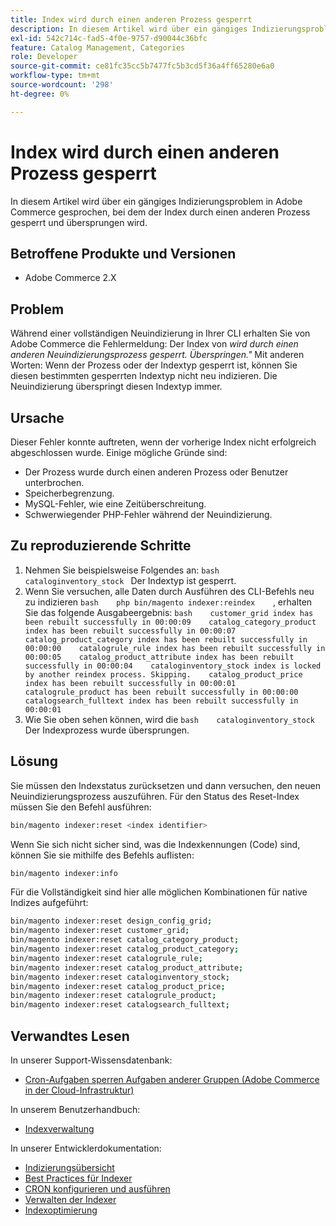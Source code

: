 ```yaml
---
title: Index wird durch einen anderen Prozess gesperrt
description: In diesem Artikel wird über ein gängiges Indizierungsproblem in Adobe Commerce gesprochen, bei dem der Index durch einen anderen Prozess gesperrt und übersprungen wird.
exl-id: 542c714c-fad5-4f0e-9757-d90044c36bfc
feature: Catalog Management, Categories
role: Developer
source-git-commit: ce81fc35cc5b7477fc5b3cd5f36a4ff65280e6a0
workflow-type: tm+mt
source-wordcount: '298'
ht-degree: 0%

---
```


# Index wird durch einen anderen Prozess gesperrt

In diesem Artikel wird über ein gängiges Indizierungsproblem in Adobe Commerce gesprochen, bei dem der Index durch einen anderen Prozess gesperrt und übersprungen wird.

## Betroffene Produkte und Versionen

* Adobe Commerce 2.X

## Problem

Während einer vollständigen Neuindizierung in Ihrer CLI erhalten Sie von Adobe Commerce die Fehlermeldung: Der Index von *wird durch einen anderen Neuindizierungsprozess gesperrt. Überspringen.&quot;* Mit anderen Worten: Wenn der Prozess oder der Indextyp gesperrt ist, können Sie diesen bestimmten gesperrten Indextyp nicht neu indizieren. Die Neuindizierung überspringt diesen Indextyp immer.

## Ursache

Dieser Fehler konnte auftreten, wenn der vorherige Index nicht erfolgreich abgeschlossen wurde. Einige mögliche Gründe sind:

* Der Prozess wurde durch einen anderen Prozess oder Benutzer unterbrochen.
* Speicherbegrenzung.
* MySQL-Fehler, wie eine Zeitüberschreitung.
* Schwerwiegender PHP-Fehler während der Neuindizierung.

## Zu reproduzierende Schritte

1. Nehmen Sie beispielsweise Folgendes an:    ```bash    cataloginventory_stock ```    Der Indextyp ist gesperrt.
1. Wenn Sie versuchen, alle Daten durch Ausführen des CLI-Befehls neu zu indizieren    ```bash    php bin/magento indexer:reindex    ```, erhalten Sie das folgende Ausgabeergebnis:    ```bash    customer_grid index has been rebuilt successfully in 00:00:09    catalog_category_product index has been rebuilt successfully in 00:00:07    catalog_product_category index has been rebuilt successfully in 00:00:00    catalogrule_rule index has been rebuilt successfully in 00:00:05    catalog_product_attribute index has been rebuilt successfully in 00:00:04    cataloginventory_stock index is locked by another reindex process. Skipping.    catalog_product_price index has been rebuilt successfully in 00:00:01    catalogrule_product has been rebuilt successfully in 00:00:00    catalogsearch_fulltext index has been rebuilt successfully in 00:00:01    ```
1. Wie Sie oben sehen können, wird die    ```bash    cataloginventory_stock```    Der Indexprozess wurde übersprungen.


## Lösung

Sie müssen den Indexstatus zurücksetzen und dann versuchen, den neuen Neuindizierungsprozess auszuführen. Für den Status des Reset-Index müssen Sie den Befehl ausführen:

```bash
bin/magento indexer:reset <index identifier>
```

Wenn Sie sich nicht sicher sind, was die Indexkennungen (Code) sind, können Sie sie mithilfe des Befehls auflisten:

```bash
bin/magento indexer:info
```

Für die Vollständigkeit sind hier alle möglichen Kombinationen für native Indizes aufgeführt:

```bash
bin/magento indexer:reset design_config_grid;
bin/magento indexer:reset customer_grid;
bin/magento indexer:reset catalog_category_product;
bin/magento indexer:reset catalog_product_category;
bin/magento indexer:reset catalogrule_rule;
bin/magento indexer:reset catalog_product_attribute;
bin/magento indexer:reset cataloginventory_stock;
bin/magento indexer:reset catalog_product_price;
bin/magento indexer:reset catalogrule_product;
bin/magento indexer:reset catalogsearch_fulltext;
```


## Verwandtes Lesen

In unserer Support-Wissensdatenbank:

* [Cron-Aufgaben sperren Aufgaben anderer Gruppen (Adobe Commerce in der Cloud-Infrastruktur)](/help/troubleshooting/miscellaneous/cron-tasks-lock-tasks-from-other-groups.md)

In unserem Benutzerhandbuch:

* [Indexverwaltung](https://docs.magento.com/user-guide/system/index-management.html?itm_source=merchdocs&amp;itm_medium=search_page&amp;itm_campaign=federated_search&amp;itm_term=reindexing)

In unserer Entwicklerdokumentation:

* [Indizierungsübersicht](https://devdocs.magento.com/guides/v2.3/extension-dev-guide/indexing.html)
* [Best Practices für Indexer](https://devdocs.magento.com/guides/v2.3/performance-best-practices/configuration.html#indexers)
* [CRON konfigurieren und ausführen](https://devdocs.magento.com/guides/v2.3/config-guide/cli/config-cli-subcommands-cron.html)
* [Verwalten der Indexer](https://devdocs.magento.com/guides/v2.3/config-guide/cli/config-cli-subcommands-index.html)
* [Indexoptimierung](https://devdocs.magento.com/guides/v2.3/extension-dev-guide/indexer-batch.html)
